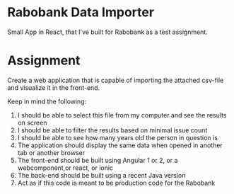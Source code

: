 # Rabobank Data Importer
Small App in React, that I've built for Rabobank as a test assignment.

# Assignment
Create a web application that is capable of importing the attached csv-file and visualize it in the front-end.

Keep in mind the following:
1. I should be able to select this file from my computer and see the results on screen
2. I should be able to filter the results based on minimal issue count
3. I should be able to see how many years old the person in question is
4. The application should display the same data when opened in another tab or another browser
5. The front-end should be built using Angular 1 or 2, or a webcomponent,or react, or ionic 
6. The back-end should be built using a recent Java version
7. Act as if this code is meant to be production code for the Rabobank

